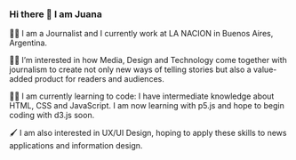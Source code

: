 ### Hi there 👋 I am Juana

:female_detective: I am a Journalist and I currently work at LA NACION in Buenos Aires, Argentina. 

:woman_technologist: I’m interested in how Media, Design and Technology come together with journalism to create not only new ways of telling stories but also a value-added product for readers and audiences.

:technologist:	I am currently learning to code: I have intermediate knowledge about HTML, CSS and JavaScript. I am now learning with p5.js and hope to begin coding with d3.js soon.

:paintbrush:	I am also interested in UX/UI Design, hoping to apply these skills to news applications and information design.

<!--
**juanacopello/juanacopello** is a ✨ _special_ ✨ repository because its `README.md` (this file) appears on your GitHub profile.

Here are some ideas to get you started:

- 🔭 I’m currently working on ...
- 🌱 I’m currently learning ...
- 👯 I’m looking to collaborate on ...
- 🤔 I’m looking for help with ...
- 💬 Ask me about ...
- 📫 How to reach me: ...
- 😄 Pronouns: ...
- ⚡ Fun fact: ...
-->
